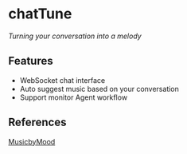 # chatTune

*Turning your conversation into a melody*

## Features
- WebSocket chat interface
- Auto suggest music based on your conversation
- Support monitor Agent workflow

## References

[MusicbyMood](https://www.musicbymood.com)